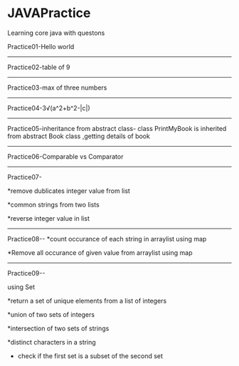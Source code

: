 # JAVAPractice
Learning core java with questons

Practice01-Hello world
___________________________________________________________

Practice02-table of 9
___________________________________________________________

Practice03-max of three numbers
___________________________________________________________

Practice04-3√(a^2+b^2-|c|)
___________________________________________________________

Practice05-inheritance from abstract class- class PrintMyBook is inherited from abstract Book class ,getting details of book 
___________________________________________________________
Practice06-Comparable vs Comparator
___________________________________________________________
Practice07- 

*remove dublicates integer value from list 

*common strings from two lists

*reverse integer value in list
___________________________________________________________
Practice08--
*count occurance of each string in arraylist using map

*Remove all occurance of given value from arraylist using map

___________________________________________________________
Practice09--

using Set

*return a set of unique elements from a list of integers

*union of two sets  of integers 

*intersection of two sets of strings

*distinct characters in a string 

* check if the first set is a subset of the second set
